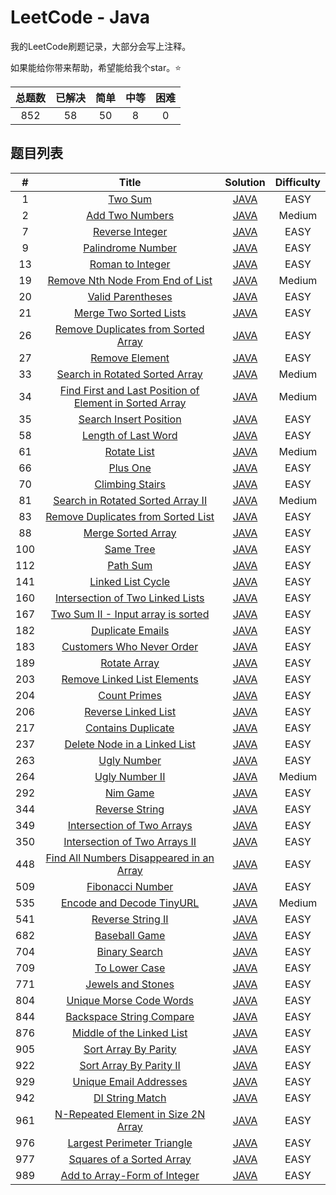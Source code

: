 # LeetCode - Java

我的LeetCode刷题记录，大部分会写上注释。

如果能给你带来帮助，希望能给我个star。⭐

| 总题数 | 已解决 | 简单 | 中等 | 困难 |
| :----: | :----: | :--: | :--: | :----: |
|  852  |  58  |  50  |  8  |  0  | 



## 题目列表

|#|Title|Solution|Difficulty|
|:--:|:------:|:---------: | :--------: |
|1|[Two Sum](https://leetcode-cn.com/problems/two-sum/)|[JAVA](https://github.com/kosmosr/leetcode/tree/master/src/main/java/top/mollysu/leetcode/solutions/twoSum001)|EASY|
|2|[Add Two Numbers](https://leetcode-cn.com/problems/add-two-numbers/)|[JAVA](https://github.com/kosmosr/leetcode/tree/master/src/main/java/top/mollysu/leetcode/solutions/addTwoNumbers002)|Medium|
|7|[Reverse Integer](https://leetcode-cn.com/problems/reverse-integer/)|[JAVA](https://github.com/kosmosr/leetcode/tree/master/src/main/java/top/mollysu/leetcode/solutions/reverseInteger007)|EASY|
|9|[Palindrome Number](https://leetcode-cn.com/problems/palindrome-number/)|[JAVA](https://github.com/kosmosr/leetcode/tree/master/src/main/java/top/mollysu/leetcode/solutions/palindromeNumber009)|EASY|
|13|[Roman to Integer](https://leetcode-cn.com/problems/roman-to-integer/)|[JAVA](https://github.com/kosmosr/leetcode/tree/master/src/main/java/top/mollysu/leetcode/solutions/romanToInteger013)|EASY|
|19|[Remove Nth Node From End of List](https://leetcode-cn.com/problems/remove-nth-node-from-end-of-list/)|[JAVA](https://github.com/kosmosr/leetcode/tree/master/src/main/java/top/mollysu/leetcode/solutions/removeNthNodeFromEndOfList019)|Medium|
|20|[Valid Parentheses](https://leetcode-cn.com/problems/valid-parentheses/)|[JAVA](https://github.com/kosmosr/leetcode/tree/master/src/main/java/top/mollysu/leetcode/solutions/validParentheses020)|EASY|
|21|[Merge Two Sorted Lists](https://leetcode-cn.com/problems/merge-two-sorted-lists/)|[JAVA](https://github.com/kosmosr/leetcode/tree/master/src/main/java/top/mollysu/leetcode/solutions/mergeTwoSortedLinkedLists021)|EASY|
|26|[Remove Duplicates from Sorted Array](https://leetcode-cn.com/problems/remove-duplicates-from-sorted-array/)|[JAVA](https://github.com/kosmosr/leetcode/tree/master/src/main/java/top/mollysu/leetcode/solutions/removeDuplicatesIsSortedArray026)|EASY|
|27|[Remove Element](https://leetcode-cn.com/problems/remove-element/)|[JAVA](https://github.com/kosmosr/leetcode/tree/master/src/main/java/top/mollysu/leetcode/solutions/removeElement027)|EASY|
|33|[Search in Rotated Sorted Array](https://leetcode-cn.com/problems/search-in-rotated-sorted-array/)|[JAVA](https://github.com/kosmosr/leetcode/tree/master/src/main/java/top/mollysu/leetcode/solutions/searchInRotatedSortedArray033)|Medium|
|34|[Find First and Last Position of Element in Sorted Array](https://leetcode-cn.com/problems/find-first-and-last-position-of-element-in-sorted-array/)|[JAVA](https://github.com/kosmosr/leetcode/tree/master/src/main/java/top/mollysu/leetcode/solutions/findFirstAndLastPositionOfElementInSortedArray034)|Medium|
|35|[Search Insert Position](https://leetcode-cn.com/problems/search-insert-position/)|[JAVA](https://github.com/kosmosr/leetcode/tree/master/src/main/java/top/mollysu/leetcode/solutions/searchInsertPosition035)|EASY|
|58|[Length of Last Word](https://leetcode-cn.com/problems/length-of-last-word/)|[JAVA](https://github.com/kosmosr/leetcode/tree/master/src/main/java/top/mollysu/leetcode/solutions/lengthOfLastWord058)|EASY|
|61|[Rotate List](https://leetcode-cn.com/problems/rotate-list/)|[JAVA](https://github.com/kosmosr/leetcode/tree/master/src/main/java/top/mollysu/leetcode/solutions/rotateLinkedList061)|Medium|
|66|[Plus One](https://leetcode-cn.com/problems/plus-one/)|[JAVA](https://github.com/kosmosr/leetcode/tree/master/src/main/java/top/mollysu/leetcode/solutions/plusOne066)|EASY|
|70|[Climbing Stairs](https://leetcode-cn.com/problems/climbing-stairs/)|[JAVA](https://github.com/kosmosr/leetcode/tree/master/src/main/java/top/mollysu/leetcode/solutions/)|EASY|
|81|[Search in Rotated Sorted Array II](https://leetcode-cn.com/problems/search-in-rotated-sorted-array-ii/)|[JAVA](https://github.com/kosmosr/leetcode/tree/master/src/main/java/top/mollysu/leetcode/solutions/searchInRotatedSortedArrayII081)|Medium|
|83|[Remove Duplicates from Sorted List](https://leetcode-cn.com/problems/remove-duplicates-from-sorted-list/)|[JAVA](https://github.com/kosmosr/leetcode/tree/master/src/main/java/top/mollysu/leetcode/solutions/removeDuplicatesFromSortedLinkedList083)|EASY|
|88|[Merge Sorted Array](https://leetcode-cn.com/problems/merge-sorted-array/)|[JAVA](https://github.com/kosmosr/leetcode/tree/master/src/main/java/top/mollysu/leetcode/solutions/mergeSortedArray088)|EASY|
|100|[Same Tree](https://leetcode-cn.com/problems/same-tree/)|[JAVA](https://github.com/kosmosr/leetcode/tree/master/src/main/java/top/mollysu/leetcode/solutions/sameTree100)|EASY|
|112|[Path Sum](https://leetcode-cn.com/problems/path-sum/)|[JAVA](https://github.com/kosmosr/leetcode/tree/master/src/main/java/top/mollysu/leetcode/solutions/)|EASY|
|141|[Linked List Cycle](https://leetcode-cn.com/problems/linked-list-cycle/)|[JAVA](https://github.com/kosmosr/leetcode/tree/master/src/main/java/top/mollysu/leetcode/solutions/linkedListCycle141)|EASY|
|160|[Intersection of Two Linked Lists](https://leetcode-cn.com/problems/intersection-of-two-linked-lists/)|[JAVA](https://github.com/kosmosr/leetcode/tree/master/src/main/java/top/mollysu/leetcode/solutions/intersectionOfTwoLinkedLists160)|EASY|
|167|[Two Sum II - Input array is sorted](https://leetcode-cn.com/problems/two-sum-ii-input-array-is-sorted/)|[JAVA](https://github.com/kosmosr/leetcode/tree/master/src/main/java/top/mollysu/leetcode/solutions/twoSumIIArrayIsSorted167)|EASY|
|182|[Duplicate Emails](https://leetcode-cn.com/problems/duplicate-emails/)|[JAVA](https://github.com/kosmosr/leetcode/tree/master/src/main/java/top/mollysu/leetcode/solutions/)|EASY|
|183|[Customers Who Never Order](https://leetcode-cn.com/problems/customers-who-never-order/)|[JAVA](https://github.com/kosmosr/leetcode/tree/master/src/main/java/top/mollysu/leetcode/solutions/)|EASY|
|189|[Rotate Array](https://leetcode-cn.com/problems/rotate-array/)|[JAVA](https://github.com/kosmosr/leetcode/tree/master/src/main/java/top/mollysu/leetcode/solutions/rotateArray189)|EASY|
|203|[Remove Linked List Elements](https://leetcode-cn.com/problems/remove-linked-list-elements/)|[JAVA](https://github.com/kosmosr/leetcode/tree/master/src/main/java/top/mollysu/leetcode/solutions/removeLinkedListElements203)|EASY|
|204|[Count Primes](https://leetcode-cn.com/problems/count-primes/)|[JAVA](https://github.com/kosmosr/leetcode/tree/master/src/main/java/top/mollysu/leetcode/solutions/countPrimes204)|EASY|
|206|[Reverse Linked List](https://leetcode-cn.com/problems/reverse-linked-list/)|[JAVA](https://github.com/kosmosr/leetcode/tree/master/src/main/java/top/mollysu/leetcode/solutions/)|EASY|
|217|[Contains Duplicate](https://leetcode-cn.com/problems/contains-duplicate/)|[JAVA](https://github.com/kosmosr/leetcode/tree/master/src/main/java/top/mollysu/leetcode/solutions/containsDuplicate217)|EASY|
|237|[Delete Node in a Linked List](https://leetcode-cn.com/problems/delete-node-in-a-linked-list/)|[JAVA](https://github.com/kosmosr/leetcode/tree/master/src/main/java/top/mollysu/leetcode/solutions/)|EASY|
|263|[Ugly Number](https://leetcode-cn.com/problems/ugly-number/)|[JAVA](https://github.com/kosmosr/leetcode/tree/master/src/main/java/top/mollysu/leetcode/solutions/uglyNumber263)|EASY|
|264|[Ugly Number II](https://leetcode-cn.com/problems/ugly-number-ii/)|[JAVA](https://github.com/kosmosr/leetcode/tree/master/src/main/java/top/mollysu/leetcode/solutions/uglyNumberII264)|Medium|
|292|[Nim Game](https://leetcode-cn.com/problems/nim-game/)|[JAVA](https://github.com/kosmosr/leetcode/tree/master/src/main/java/top/mollysu/leetcode/solutions/nimGame292)|EASY|
|344|[Reverse String](https://leetcode-cn.com/problems/reverse-string/)|[JAVA](https://github.com/kosmosr/leetcode/tree/master/src/main/java/top/mollysu/leetcode/solutions/reverseString344)|EASY|
|349|[Intersection of Two Arrays](https://leetcode-cn.com/problems/intersection-of-two-arrays/)|[JAVA](https://github.com/kosmosr/leetcode/tree/master/src/main/java/top/mollysu/leetcode/solutions/intersectionOfTwoArrays349)|EASY|
|350|[Intersection of Two Arrays II](https://leetcode-cn.com/problems/intersection-of-two-arrays-ii/)|[JAVA](https://github.com/kosmosr/leetcode/tree/master/src/main/java/top/mollysu/leetcode/solutions/intersectionOfTwoArraysII350)|EASY|
|448|[Find All Numbers Disappeared in an Array](https://leetcode-cn.com/problems/find-all-numbers-disappeared-in-an-array/)|[JAVA](https://github.com/kosmosr/leetcode/tree/master/src/main/java/top/mollysu/leetcode/solutions/findAllNumbersDisappearedInAnArray448)|EASY|
|509|[Fibonacci Number](https://leetcode-cn.com/problems/fibonacci-number/)|[JAVA](https://github.com/kosmosr/leetcode/tree/master/src/main/java/top/mollysu/leetcode/solutions/fibonacciNumber509)|EASY|
|535|[Encode and Decode TinyURL](https://leetcode-cn.com/problems/encode-and-decode-tinyurl/)|[JAVA](https://github.com/kosmosr/leetcode/tree/master/src/main/java/top/mollysu/leetcode/solutions/encodeAndDecodeTinyUrl535)|Medium|
|541|[Reverse String II](https://leetcode-cn.com/problems/reverse-string-ii/)|[JAVA](https://github.com/kosmosr/leetcode/tree/master/src/main/java/top/mollysu/leetcode/solutions/reverseStringII541)|EASY|
|682|[Baseball Game](https://leetcode-cn.com/problems/baseball-game/)|[JAVA](https://github.com/kosmosr/leetcode/tree/master/src/main/java/top/mollysu/leetcode/solutions/baseballGame682)|EASY|
|704|[Binary Search](https://leetcode-cn.com/problems/binary-search/)|[JAVA](https://github.com/kosmosr/leetcode/tree/master/src/main/java/top/mollysu/leetcode/solutions/binarySearch704)|EASY|
|709|[To Lower Case](https://leetcode-cn.com/problems/to-lower-case/)|[JAVA](https://github.com/kosmosr/leetcode/tree/master/src/main/java/top/mollysu/leetcode/solutions/toLowerCase709)|EASY|
|771|[Jewels and Stones](https://leetcode-cn.com/problems/jewels-and-stones/)|[JAVA](https://github.com/kosmosr/leetcode/tree/master/src/main/java/top/mollysu/leetcode/solutions/jewelsAndStones771)|EASY|
|804|[Unique Morse Code Words](https://leetcode-cn.com/problems/unique-morse-code-words/)|[JAVA](https://github.com/kosmosr/leetcode/tree/master/src/main/java/top/mollysu/leetcode/solutions/uniqueMorseCodeWords804)|EASY|
|844|[Backspace String Compare](https://leetcode-cn.com/problems/backspace-string-compare/)|[JAVA](https://github.com/kosmosr/leetcode/tree/master/src/main/java/top/mollysu/leetcode/solutions/backspaceStringCompare844)|EASY|
|876|[Middle of the Linked List](https://leetcode-cn.com/problems/middle-of-the-linked-list/)|[JAVA](https://github.com/kosmosr/leetcode/tree/master/src/main/java/top/mollysu/leetcode/solutions/middleOfTheLinkedList876)|EASY|
|905|[Sort Array By Parity](https://leetcode-cn.com/problems/sort-array-by-parity/)|[JAVA](https://github.com/kosmosr/leetcode/tree/master/src/main/java/top/mollysu/leetcode/solutions/sortArrayByParity905)|EASY|
|922|[Sort Array By Parity II](https://leetcode-cn.com/problems/sort-array-by-parity-ii/)|[JAVA](https://github.com/kosmosr/leetcode/tree/master/src/main/java/top/mollysu/leetcode/solutions/sortArrayByParityII922)|EASY|
|929|[Unique Email Addresses](https://leetcode-cn.com/problems/unique-email-addresses/)|[JAVA](https://github.com/kosmosr/leetcode/tree/master/src/main/java/top/mollysu/leetcode/solutions/uniqueEmailAddresses929)|EASY|
|942|[DI String Match](https://leetcode-cn.com/problems/di-string-match/)|[JAVA](https://github.com/kosmosr/leetcode/tree/master/src/main/java/top/mollysu/leetcode/solutions/diStringMatch942)|EASY|
|961|[N-Repeated Element in Size 2N Array](https://leetcode-cn.com/problems/n-repeated-element-in-size-2n-array/)|[JAVA](https://github.com/kosmosr/leetcode/tree/master/src/main/java/top/mollysu/leetcode/solutions/nRepeatedElementInSize2nArray961)|EASY|
|976|[Largest Perimeter Triangle](https://leetcode-cn.com/problems/largest-perimeter-triangle/)|[JAVA](https://github.com/kosmosr/leetcode/tree/master/src/main/java/top/mollysu/leetcode/solutions/largestPerimeterTriangle976)|EASY|
|977|[Squares of a Sorted Array](https://leetcode-cn.com/problems/squares-of-a-sorted-array/)|[JAVA](https://github.com/kosmosr/leetcode/tree/master/src/main/java/top/mollysu/leetcode/solutions/squaresOfSortedArray977)|EASY|
|989|[Add to Array-Form of Integer](https://leetcode-cn.com/problems/add-to-array-form-of-integer/)|[JAVA](https://github.com/kosmosr/leetcode/tree/master/src/main/java/top/mollysu/leetcode/solutions/addToArrayFormOfInteger989)|EASY|